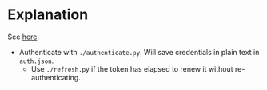 # Explanation
See [here](https://gogapidocs.readthedocs.io/).
 - Authenticate with `./authenticate.py`. Will save credentials in plain text in `auth.json`.
    - Use `./refresh.py` if the token has elapsed to renew it without re-authenticating.

